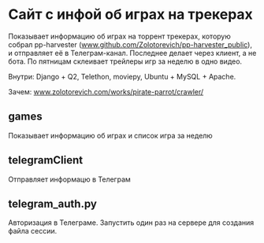 # Сайт с инфой об играх на трекерах
Показывает информацию об играх на торрент трекерах, которую собрал pp-harvester (www.github.com/Zolotorevich/pp-harvester_public), и отправляет её в Телеграм-канал. Последнее делает через клиент, а не бота. По пятницам склеивает трейлеры игр за неделю в одно видео.

Внутри: Django + Q2, Telethon, moviepy, Ubuntu + MySQL + Apache.

Зачем: www.zolotorevich.com/works/pirate-parrot/crawler/

## games
Показывает информацию об играх и список игра за неделю

## telegramClient
Отправляет информацю в Телеграм

## telegram_auth.py
Авторизация в Телеграме. Запустить один раз на сервере для создания файла сессии.
